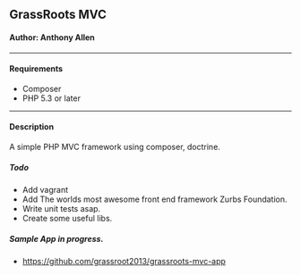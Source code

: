 ## GrassRoots MVC

#### Author: Anthony Allen
---
#### Requirements

* Composer
* PHP 5.3 or later

---
#### Description

A simple PHP MVC framework using composer, doctrine.

##### Todo
* Add vagrant
* Add The worlds most awesome front end framework Zurbs Foundation.
* Write unit tests asap.
* Create some useful libs.

##### Sample App in progress.
* https://github.com/grassroot2013/grassroots-mvc-app



